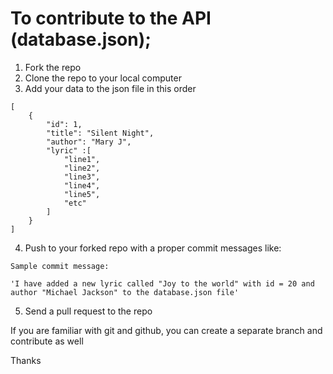 # To contribute to the API (database.json);
1. Fork the repo
2. Clone the repo to your local computer
3. Add your data to the json file in this order

```
[
    {
        "id": 1,
        "title": "Silent Night",
        "author": "Mary J",
        "lyric" :[
            "line1",
            "line2",
            "line3",
            "line4",
            "line5",
            "etc"
        ]
    }
]
```

4. Push to your forked repo with a proper commit messages like:

```
Sample commit message:

'I have added a new lyric called "Joy to the world" with id = 20 and author "Michael Jackson" to the database.json file' 

```
5. Send a pull request to the repo



If you are familiar with git and github, you can create a separate branch and contribute as well


Thanks